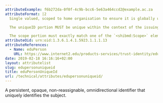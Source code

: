```yaml
---
attributeExample: f6b272da-0f0f-4c9b-bcc6-5e63a464ccd2@example.ac.za
attributeFormat: |2
  Single valued, scoped to home organisation to ensure it is globally unique within the research and education sector. Should **not** be assumed to be a valid email address (see [_mail_](/technical/attributes/mail/)).

  The uniqueID portion MUST be unique within the context of the issuing identity system and MUST contain only alphanumeric characters (a-z, A-Z, 0-9). The length of the uniqueID portion MUST be less than or equal to 64 characters.

  The scope portion must exactly match one of the `<shibmd:Scope>` elements in the [identity provider's metadata](/technical/saml2/idp-requirements/).
attributeOid: urn:oid:1.3.6.1.4.1.5923.1.1.1.13
attributeReferences:
  - Name: eduPerson
    URL: https://www.internet2.edu/products-services/trust-identity/eduperson-eduorg/#service-features
date: 2019-02-18 16:16:16+02:00
layout: attributelist
slug: edupersonuniqueid
title: eduPersonUniqueId
url: /technical/attributes/edupersonuniqueid/
---
```


A persistent, opaque, non-reassignable, omnidirectional identifier that uniquely identifies the subject.
